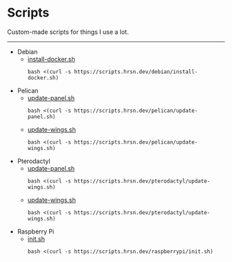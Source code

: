 # Scripts
Custom-made scripts for things I use a lot.

---

- Debian
  - [install-docker.sh](/debian/install-docker.sh)
    ```
    bash <(curl -s https://scripts.hrsn.dev/debian/install-docker.sh)
    ```
- Pelican
  - [update-panel.sh](/pelican/update-panel.sh)
    ```
    bash <(curl -s https://scripts.hrsn.dev/pelican/update-panel.sh)
    ```
  - [update-wings.sh](/pelican/update-wings.sh)
    ```
    bash <(curl -s https://scripts.hrsn.dev/pelican/update-wings.sh)
    ```
- Pterodactyl
  - [update-panel.sh](/pterodactyl/update-panel.sh)
    ```
    bash <(curl -s https://scripts.hrsn.dev/pterodactyl/update-wings.sh)
    ```
  - [update-wings.sh](/pterodactyl/update-wings.sh)
    ```
    bash <(curl -s https://scripts.hrsn.dev/pterodactyl/update-wings.sh)
    ```
- Raspberry Pi
  - [init.sh](/raspberrypi/init.sh)
    ```
    bash <(curl -s https://scripts.hrsn.dev/raspberrypi/init.sh)
    ```

